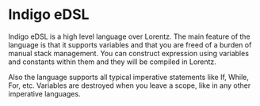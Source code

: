 # Indigo eDSL

Indigo eDSL is a high level language over Lorentz. 
The main feature of the language is that it supports variables 
and that you are freed of a burden of manual stack management.
You can construct expression using variables and constants within them
and they will be compiled in Lorentz.

Also the language supports all typical imperative statements like If, While, For, etc.
Variables are destroyed when you leave a scope, like in any other imperative languages.
